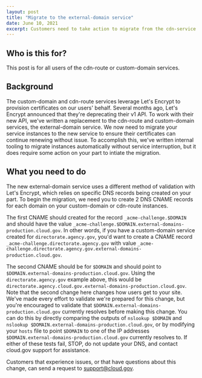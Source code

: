 ```yaml
---
layout: post
title: "Migrate to the external-domain service"
date: June 10, 2021
excerpt: Customers need to take action to migrate from the cdn-service and custom-domain service to the external-domain service
---
```


## Who is this for?

This post is for all users of the cdn-route or custom-domain services.

## Background

The custom-domain and cdn-route services leverage Let's Encrypt to provision certificates on our users' behalf.
Several months ago, Let's Encrypt announced that they're deprecating their v1 API. To work with their new API, we've written a replacement
to the cdn-route and custom-domain services, the external-domain service. We now need to migrate your service instances
to the new service to ensure their certificates can continue renewing without issue. To accomplish this, we've written internal tooling to
migrate instances automatically without service interruption, but it does require some action on your part to intiate the migration.

## What you need to do

The new external-domain service uses a different method of validation with Let's Encrypt, which relies on specific DNS records being created on
your part. To begin the migration, we need you to create 2 DNS CNAME records for each domain on your custom-domain or cdn-route instances.

The first CNAME should created for the record `_acme-challenge.$DOMAIN` and should have the value
`_acme-challenge.$DOMAIN.external-domains-production.cloud.gov`.  In other words, if you have a custom-domain service created for
`directorate.agency.gov`, you'd want to create a CNAME record `_acme-challenge.directorate.agency.gov` with value
`_acme-challenge.directorate.agency.gov.external-domains-production.cloud.gov`.

The second CNAME should be for `$DOMAIN` and should point to `$DOMAIN.external-domains-production.cloud.gov`.  Using the `directorate.agency.gov`
example above, this would be `directorate.agency.cloud.gov.external-domains-production.cloud.gov`.  Note that the second change here changes how
users get to your site.  We've made every effort to validate we're prepared for this change, but you're encouraged to validate that
`$DOMAIN.external-domains-production.cloud.gov` currently resolves before making this change. You can do this by directly comparing the outputs
of `nslookup $DOMAIN` and `nslookup $DOMAIN.external-domains-production.cloud.gov`, or by modifying your `hosts` file to point `$DOMAIN` to one
of the IP addresses `$DOMAIN.external-domains-production.cloud.gov` currently resolves to. If either of these tests fail, STOP, do not update
your DNS, and contact cloud.gov support for assistance.


Customers that experience issues, or that have questions about this change, can send a request to support@cloud.gov.
